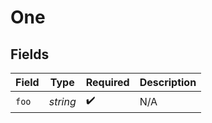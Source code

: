 # One


## Fields

| Field              | Type               | Required           | Description        |
| ------------------ | ------------------ | ------------------ | ------------------ |
| `foo`              | *string*           | :heavy_check_mark: | N/A                |
